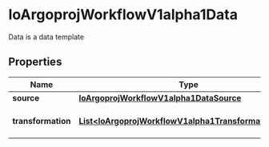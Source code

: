 

# IoArgoprojWorkflowV1alpha1Data

Data is a data template

## Properties

Name | Type | Description | Notes
------------ | ------------- | ------------- | -------------
**source** | [**IoArgoprojWorkflowV1alpha1DataSource**](IoArgoprojWorkflowV1alpha1DataSource.md) |  | 
**transformation** | [**List&lt;IoArgoprojWorkflowV1alpha1TransformationStep&gt;**](IoArgoprojWorkflowV1alpha1TransformationStep.md) | Transformation applies a set of transformations | 



